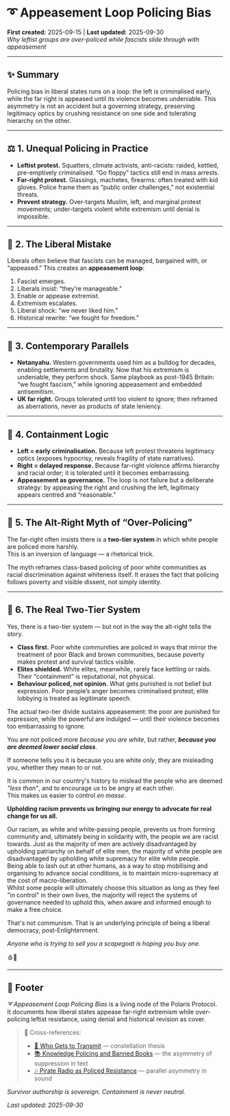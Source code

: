 # ➰ Appeasement Loop Policing Bias  
**First created:** 2025-09-15 | **Last updated:** 2025-09-30  
*Why leftist groups are over-policed while fascists slide through with appeasement*  

---

## ✨ Summary  
Policing bias in liberal states runs on a loop: the left is criminalised early, while the far right is appeased until its violence becomes undeniable. This asymmetry is not an accident but a governing strategy, preserving legitimacy optics by crushing resistance on one side and tolerating hierarchy on the other.  

---

## ⚖️ 1. Unequal Policing in Practice  
- **Leftist protest.** Squatters, climate activists, anti-racists: raided, kettled, pre-emptively criminalised. “Go floppy” tactics still end in mass arrests.  
- **Far-right protest.** Glassings, machetes, firearms: often treated with kid gloves. Police frame them as “public order challenges,” not existential threats.  
- **Prevent strategy.** Over-targets Muslim, left, and marginal protest movements; under-targets violent white extremism until denial is impossible.  

---

## 🌋 2. The Liberal Mistake  
Liberals often believe that fascists can be managed, bargained with, or “appeased.” This creates an **appeasement loop**:  

1. Fascist emerges.  
2. Liberals insist: “they’re manageable.”  
3. Enable or appease extremist.  
4. Extremism escalates.  
5. Liberal shock: “we never liked him.”  
6. Historical rewrite: “we fought for freedom.”  

---

## 🪼 3. Contemporary Parallels  
- **Netanyahu.** Western governments used him as a bulldog for decades, enabling settlements and brutality. Now that his extremism is undeniable, they perform shock. Same playbook as post-1945 Britain: “we fought fascism,” while ignoring appeasement and embedded antisemitism.  
- **UK far right.** Groups tolerated until too violent to ignore; then reframed as aberrations, never as products of state leniency.  

---

## 🥭 4. Containment Logic  
- **Left = early criminalisation.** Because left protest threatens legitimacy optics (exposes hypocrisy, reveals fragility of state narratives).  
- **Right = delayed response.** Because far-right violence affirms hierarchy and racial order; it is tolerated until it becomes embarrassing.  
- **Appeasement as governance.** The loop is not failure but a deliberate strategy: by appeasing the right and crushing the left, legitimacy appears centred and “reasonable.”

---

## 🧿 5. The Alt-Right Myth of “Over-Policing”  
The far-right often insists there is a **two-tier system** in which white people are policed more harshly.  
This is an inversion of language — a rhetorical trick.  

The myth reframes class-based policing of poor white communities as racial discrimination against whiteness itself. It erases the fact that policing follows poverty and visible dissent, not simply identity.  

---

## 🐐 6. The Real Two-Tier System  
Yes, there is a two-tier system — but not in the way the alt-right tells the story.  

- **Class first.** Poor white communities are policed in ways that mirror the treatment of poor Black and brown communities, because poverty makes protest and survival tactics visible.  
- **Elites shielded.** White elites, meanwhile, rarely face kettling or raids. Their “containment” is reputational, not physical.  
- **Behaviour policed, not opinion.** What gets punished is not belief but expression. Poor people’s anger becomes criminalised protest; elite lobbying is treated as legitimate speech.  

The actual two-tier divide sustains appeasement: the poor are punished for expression, while the powerful are indulged — until their violence becomes too embarrassing to ignore.  

You are not policed more *because you are white*, but rather, _**because you are deemed lower social class**_.  

If someone tells you it is because you are white *only*, they are misleading you, whether they mean to or not.  

It is common in our country's history to mislead the people who are deemed *"less than"*, and to encourage us to be angry at each other.  
This makes us easier to control *en masse*.  

**Upholding racism prevents us bringing our energy to advocate for real change for us all.**  

Our racism, as white and white-passing people, prevents us from forming community and, ultimately being in solidarity with, the people we are racist towards. Just as the majority of men are actively disadvantaged by upholding patriarchy on behalf of elite men, the majority of white people are disadvantaged by upholding white supremacy for elite white people.  
Being able to lash out at other humans, as a way to stop mobilising and organising to advance social conditions, is to maintain micro-supremacy at the cost of macro-liberation.  
Whilst some people will ultimately choose this situation as long as they feel "in control" in their own lives, the majority will reject the systems of governance needed to uphold this, when aware and informed enough to make a free choice.  

That's not communism. That is an underlying principle of being a liberal democracy, post-Enlightenment.  

*Anyone who is trying to sell you a scapegoat is hoping you buy one.*  

🩸🐐

---

## 🏮 Footer  
*➰ Appeasement Loop Policing Bias* is a living node of the Polaris Protocol.  
It documents how liberal states appease far-right extremism while over-policing leftist resistance, using denial and historical revision as cover.  

> 📡 Cross-references:  
> - [📡 Who Gets to Transmit](./📡_who_gets_to_transmit.md) — constellation thesis  
> - [📚 Knowledge Policing and Banned Books](./📚_knowledge_policing_and_banned_books.md) — the asymmetry of suppression in text  
> - [🎶 Pirate Radio as Policed Resistance](./🎶_pirate_radio_as_policed_resistance.md) — parallel asymmetry in sound  

*Survivor authorship is sovereign. Containment is never neutral.*  

_Last updated: 2025-09-30_  
